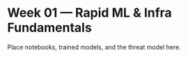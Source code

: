 # Week 01 — Rapid ML & Infra Fundamentals

Place notebooks, trained models, and the threat model here.
